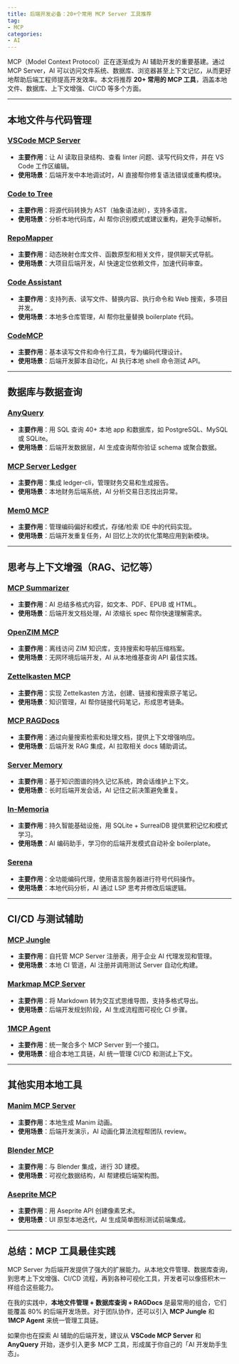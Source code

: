 ```yaml
---
title: 后端开发必备：20+个常用 MCP Server 工具推荐
tag:
- MCP
categories:
- AI
---
```



MCP（Model Context Protocol）正在逐渐成为 AI 辅助开发的重要基建。通过 MCP Server，AI 可以访问文件系统、数据库、浏览器甚至上下文记忆，从而更好地帮助后端工程师提高开发效率。本文将推荐 **20+ 常用的 MCP 工具**，涵盖本地文件、数据库、上下文增强、CI/CD 等多个方面。

---

## 本地文件与代码管理

### [VSCode MCP Server](https://github.com/juehang/vscode-mcp-server)

* **主要作用**：让 AI 读取目录结构、查看 linter 问题、读写代码文件，并在 VS Code 工作区编辑。
* **使用场景**：后端开发中本地调试时，AI 直接帮你修复语法错误或重构模块。

### [Code to Tree](https://github.com/micl2e2/code-to-tree)

* **主要作用**：将源代码转换为 AST（抽象语法树），支持多语言。
* **使用场景**：分析本地代码库，AI 帮你识别模式或建议重构，避免手动解析。

### [RepoMapper](https://github.com/pdavis68/RepoMapper)

* **主要作用**：动态映射仓库文件、函数原型和相关文件，提供聊天式导航。
* **使用场景**：大项目后端开发，AI 快速定位依赖文件，加速代码审查。

### [Code Assistant](https://github.com/stippi/code-assistant)

* **主要作用**：支持列表、读写文件、替换内容、执行命令和 Web 搜索，多项目并发。
* **使用场景**：本地多仓库管理，AI 帮你批量替换 boilerplate 代码。

### [CodeMCP](https://github.com/ezyang/codemcp)

* **主要作用**：基本读写文件和命令行工具，专为编码代理设计。
* **使用场景**：后端开发脚本自动化，AI 执行本地 shell 命令测试 API。

---

## 数据库与数据查询

### [AnyQuery](https://github.com/julien040/anyquery)

* **主要作用**：用 SQL 查询 40+ 本地 app 和数据库，如 PostgreSQL、MySQL 或 SQLite。
* **使用场景**：后端开发数据层，AI 生成查询帮你验证 schema 或聚合数据。

### [MCP Server Ledger](https://github.com/minhyeoky/mcp-server-ledger)

* **主要作用**：集成 ledger-cli，管理财务交易和生成报告。
* **使用场景**：本地财务后端系统，AI 分析交易日志找出异常。

### [Mem0 MCP](https://github.com/mem0ai/mem0-mcp)

* **主要作用**：管理编码偏好和模式，存储/检索 IDE 中的代码实现。
* **使用场景**：后端开发重复任务，AI 回忆上次的优化策略应用到新模块。

---

## 思考与上下文增强（RAG、记忆等）

### [MCP Summarizer](https://github.com/0xshellming/mcp-summarizer)

* **主要作用**：AI 总结多格式内容，如文本、PDF、EPUB 或 HTML。
* **使用场景**：后端开发文档处理，AI 浓缩长 spec 帮你快速理解需求。

### [OpenZIM MCP](https://github.com/cameronrye/openzim-mcp)

* **主要作用**：离线访问 ZIM 知识库，支持搜索和导航压缩档案。
* **使用场景**：无网环境后端开发，AI 从本地维基查询 API 最佳实践。

### [Zettelkasten MCP](https://github.com/entanglr/zettelkasten-mcp)

* **主要作用**：实现 Zettelkasten 方法，创建、链接和搜索原子笔记。
* **使用场景**：知识管理，AI 帮你链接代码笔记，形成思考链条。

### [MCP RAGDocs](https://github.com/hannesrudolph/mcp-ragdocs)

* **主要作用**：通过向量搜索检索和处理文档，提供上下文增强响应。
* **使用场景**：后端开发 RAG 集成，AI 拉取相关 docs 辅助调试。

### [Server Memory](https://github.com/modelcontextprotocol/servers/tree/main/src/memory)

* **主要作用**：基于知识图谱的持久记忆系统，跨会话维护上下文。
* **使用场景**：长时后端开发会话，AI 记住之前决策避免重复。

### [In-Memoria](https://github.com/pi22by7/In-Memoria)

* **主要作用**：持久智能基础设施，用 SQLite + SurrealDB 提供累积记忆和模式学习。
* **使用场景**：AI 编码助手，学习你的后端开发模式自动补全 boilerplate。

### [Serena](https://github.com/oraios/serena)

* **主要作用**：全功能编码代理，使用语言服务器进行符号代码操作。
* **使用场景**：本地代码分析，AI 通过 LSP 思考并修改后端逻辑。

---

## CI/CD 与测试辅助

### [MCP Jungle](https://github.com/mcpjungle/MCPJungle)

* **主要作用**：自托管 MCP Server 注册表，用于企业 AI 代理发现和管理。
* **使用场景**：本地 CI 管道，AI 注册并调用测试 Server 自动化构建。

### [Markmap MCP Server](https://github.com/jinzcdev/markmap-mcp-server)

* **主要作用**：将 Markdown 转为交互式思维导图，支持多格式导出。
* **使用场景**：后端开发规划阶段，AI 生成流程图可视化 CI 步骤。

### [1MCP Agent](https://github.com/1mcp-app/agent)

* **主要作用**：统一聚合多个 MCP Server 到一个接口。
* **使用场景**：组合本地工具链，AI 统一管理 CI/CD 和测试上下文。

---

## 其他实用本地工具

### [Manim MCP Server](https://github.com/abhiemj/manim-mcp-server)

* **主要作用**：本地生成 Manim 动画。
* **使用场景**：后端开发演示，AI 动画化算法流程帮团队 review。

### [Blender MCP](https://github.com/ahujasid/blender-mcp)

* **主要作用**：与 Blender 集成，进行 3D 建模。
* **使用场景**：可视化数据结构，AI 帮建模后端架构图。

### [Aseprite MCP](https://github.com/diivi/aseprite-mcp)

* **主要作用**：用 Aseprite API 创建像素艺术。
* **使用场景**：UI 原型本地迭代，AI 生成简单图标测试前端集成。

---

## 总结：MCP 工具最佳实践

MCP Server 为后端开发提供了强大的扩展能力。从本地文件管理、数据库查询，到思考上下文增强、CI/CD 流程，再到各种可视化工具，开发者可以像搭积木一样组合这些能力。

在我的实践中，**本地文件管理 + 数据库查询 + RAGDocs** 是最常用的组合，它们能覆盖 80% 的后端开发场景。对于团队协作，还可以引入 **MCP Jungle** 和 **1MCP Agent** 来统一管理工具链。

如果你也在探索 AI 辅助的后端开发，建议从 **VSCode MCP Server** 和 **AnyQuery** 开始，逐步引入更多 MCP 工具，形成属于你自己的「AI 开发助手生态」。
